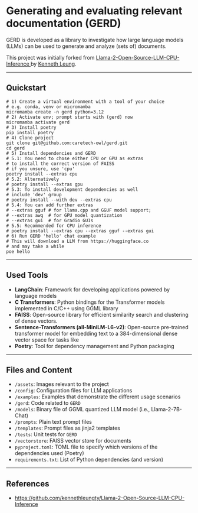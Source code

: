 # Generating and evaluating relevant documentation (GERD)

GERD is developed as a library to investigate how large language models (LLMs) can be used to generate and analyze (sets of) documents.

This project was initially forked from [Llama-2-Open-Source-LLM-CPU-Inference
](https://github.com/kennethleungty/Llama-2-Open-Source-LLM-CPU-Inference) by [Kenneth Leung](https://github.com/kennethleungty).
___

## Quickstart

```shell
# 1) Create a virtual environment with a tool of your choice
# e.g. conda, venv or micromamba
micromamba create -n gerd python=3.12
# 2) Activate env; prompt starts with (gerd) now
micromamba activate gerd
# 3) Install poetry
pip install poetry
# 4) Clone project
git clone git@github.com:caretech-owl/gerd.git
cd gerd
# 5) Install dependencies and GERD
# 5.1: You need to chose either CPU or GPU as extras
# to install the correct version of FAISS
# if you unsure, use 'cpu'
poetry install --extras cpu
# 5.2: Alternatively
# poetry install --extras gpu
# 5.3: To install development dependencies as well
# include 'dev' group
# poetry install --with dev --extras cpu
# 5.4: You can add further extras
# --extras gguf # for llama.cpp and GGUF model support;
# --extras awq  # for GPU model quantization
# --extras gui  # for Gradio GUIs
# 5.5: Recommended for CPU inference
# poetry install --extras cpu --extras gguf --extras gui
# 6) Run GERD 'hello' chat example
# This will download a LLM from https://huggingface.co 
# and may take a while
poe hello
```
___
## Used Tools
- **LangChain**: Framework for developing applications powered by language models
- **C Transformers**: Python bindings for the Transformer models implemented in C/C++ using GGML library
- **FAISS**: Open-source library for efficient similarity search and clustering of dense vectors.
- **Sentence-Transformers (all-MiniLM-L6-v2)**: Open-source pre-trained transformer model for embedding text to a 384-dimensional dense vector space for tasks like
- **Poetry**: Tool for dependency management and Python packaging

___
## Files and Content
- `/assets`: Images relevant to the project
- `/config`: Configuration files for LLM applications
- `/examples`: Examples that demonstrate the different usage scenarios
- `/gerd`: Code related to `GERD`
- `/models`: Binary file of GGML quantized LLM model (i.e., Llama-2-7B-Chat)
- `/prompts`: Plain text prompt files
- `/templates`: Prompt files as jinja2 templates 
- `/tests`: Unit tests for `GERD`
- `/vectorstore`: FAISS vector store for documents
- `pyproject.toml`: TOML file to specify which versions of the dependencies used (Poetry)
- `requirements.txt`: List of Python dependencies (and version)
___

## References
- https://github.com/kennethleungty/Llama-2-Open-Source-LLM-CPU-Inference

